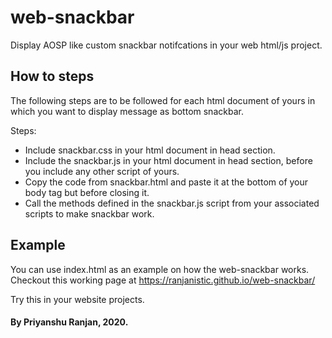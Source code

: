 # web-snackbar
 Display AOSP like custom snackbar notifcations in your web html/js project.

## How to steps
 The following steps are to be followed for each html document of yours in which you want to display message as 
 bottom snackbar.

 Steps:
 - Include snackbar.css in your html document in head section.
 - Include the snackbar.js in your html document in head section, before you include any other script of yours.
 - Copy the code from snackbar.html and paste it at the bottom of your body tag but before closing it.
 - Call the methods defined in the snackbar.js script from your associated scripts to make snackbar work.

## Example
 You can use index.html as an example on how the web-snackbar works.
 Checkout this working page at https://ranjanistic.github.io/web-snackbar/

 Try this in your website projects.

#### By Priyanshu Ranjan, 2020.
